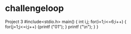 # challengeloop
Project 3
#include<stdio.h>
main()
{
int i,j;
for(i=1;i<=6;i++)
{ 
for(j=1;j<=i;j++)
{printf ("01");
}
printf ("\n");
}
}
